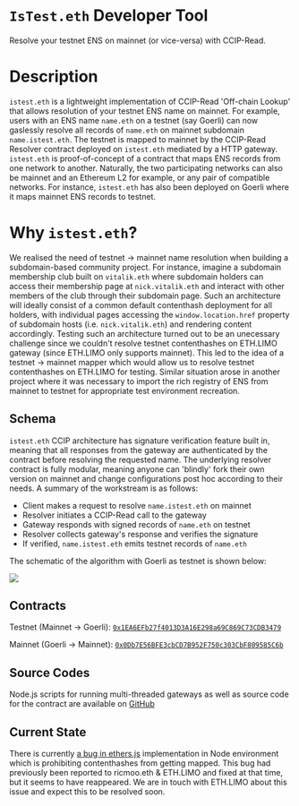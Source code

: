 # `IsTest.eth` Developer Tool

Resolve your testnet ENS on mainnet (or vice-versa) with CCIP-Read.

# Description

`istest.eth` is a lightweight implementation of CCIP-Read 'Off-chain Lookup' that allows resolution of your testnet ENS name on mainnet. For example, users with an ENS name `name.eth` on a testnet (say Goerli) can now gaslessly resolve all records of `name.eth` on mainnet subdomain `name.istest.eth`. The testnet is mapped to mainnet by the CCIP-Read Resolver contract deployed on `istest.eth` mediated by a HTTP gateway. `istest.eth` is proof-of-concept of a contract that maps ENS records from one network to another. Naturally, the two participating networks can also be mainnet and an Ethereum L2 for example, or any pair of compatible networks. For instance, `istest.eth` has also been deployed on Goerli where it maps mainnet ENS records to testnet.

# Why `istest.eth`?

We realised the need of testnet → mainnet name resolution when building a subdomain-based community project. For instance, imagine a subdomain membership club built on `vitalik.eth` where subdomain holders can access their membership page at `nick.vitalik.eth` and interact with other members of the club through their subdomain page. Such an architecture will ideally consist of a common default contenthash deployment for all holders, with individual pages accessing the `window.location.href` property of subdomain hosts (i.e. `nick.vitalik.eth`) and rendering content accordingly. Testing such an architecture turned out to be an unecessary challenge since we couldn't resolve testnet contenthashes on ETH.LIMO gateway (since ETH.LIMO only supports mainnet). This led to the idea of a testnet → mainnet mapper which would allow us to resolve testnet contenthashes on ETH.LIMO for testing. Similar situation arose in another project where it was necessary to import the rich registry of ENS from mainnet to testnet for appropriate test environment recreation.

## Schema

`istest.eth` CCIP architecture has signature verification feature built in, meaning that all responses from the gateway are authenticated by the contract before resolving the requested name. The underlying resolver contract is fully modular, meaning anyone can 'blindly' fork their own version on mainnet and change configurations post hoc according to their needs. A summary of the workstream is as follows:

- Client makes a request to resolve `name.istest.eth` on mainnet
- Resolver initiates a CCIP-Read call to the gateway
- Gateway responds with signed records of `name.eth` on testnet
- Resolver collects gateway's response and verifies the signature
- If verified, `name.istest.eth` emits testnet records of `name.eth`

The schematic of the algorithm with Goerli as testnet is shown below:

![](https://raw.githubusercontent.com/bensyc/istest-eth/master/resources/schematic.png)

## Contracts

Testnet (Mainnet → Goerli): [`0x1EA6EFb27f4013D3A16E298a69C869C73CDB3479`](https://goerli.etherscan.io/address/0x1EA6EFb27f4013D3A16E298a69C869C73CDB3479#code)

Mainnet (Goerli → Mainnet): [`0x0Db7E56BFE3cbCD7B952F750c303CbF809585C6b`](https://etherscan.io/address/0x0Db7E56BFE3cbCD7B952F750c303CbF809585C6b#code)

## Source Codes

Node.js scripts for running multi-threaded gateways as well as source code for the contract are available on [GitHub](https://github.com/bensyc/istest-eth)

## Current State

There is currently [a bug in ethers.js](https://github.com/ethers-io/ethers.js/issues/3341) implementation in Node environment which is prohibiting contenthashes from getting mapped. This bug had previously been reported to ricmoo.eth & ETH.LIMO and fixed at that time, but it seems to have reappeared. We are in touch with ETH.LIMO about this issue and expect this to be resolved soon.
